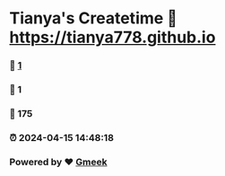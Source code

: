 # Tianya's Createtime :link: https://tianya778.github.io 
### :page_facing_up: [1](https://tianya778.github.io/tag.html) 
### :speech_balloon: 1 
### :hibiscus: 175 
### :alarm_clock: 2024-04-15 14:48:18 
### Powered by :heart: [Gmeek](https://github.com/Meekdai/Gmeek)

